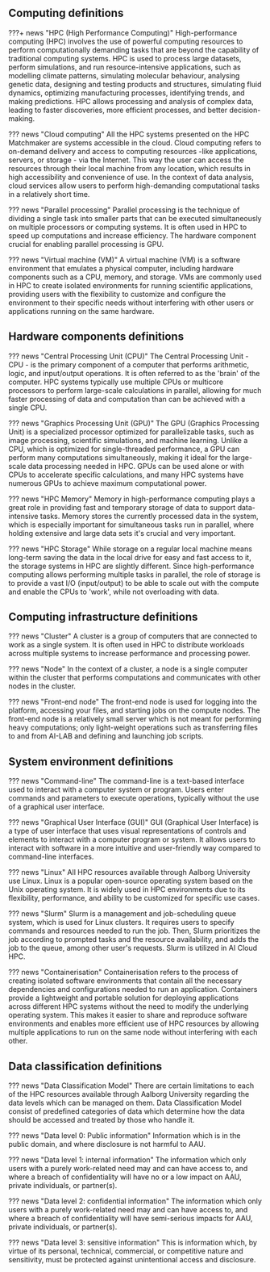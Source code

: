 ## Computing definitions
???+ news "HPC (High Performance Computing)"
    High-performance computing (HPC) involves the use of powerful computing resources to perform computationally demanding tasks that are beyond the capability of traditional computing systems. HPC is used to process large datasets, perform simulations, and run resource-intensive applications, such as modelling climate patterns, simulating molecular behaviour, analysing genetic data, designing and testing products and structures, simulating fluid dynamics, optimizing manufacturing processes, identifying trends, and making predictions. HPC allows processing and analysis of complex data, leading to faster discoveries, more efficient processes, and better decision-making.

??? news "Cloud computing"
    All the HPC systems presented on the HPC Matchmaker are systems accessible in the cloud. Cloud computing refers to on-demand delivery and access to computing resources -like applications, servers, or storage - via the Internet. This way the user can access the resources through their local machine from any location, which results in high accessibility and convenience of use. In the context of data analysis, cloud services allow users to perform high-demanding computational tasks in a relatively short time.

??? news "Parallel processing"
    Parallel processing is the technique of dividing a single task into smaller parts that can be executed simultaneously on multiple processors or computing systems. It is often used in HPC to speed up computations and increase efficiency. The hardware component crucial for enabling parallel processing is GPU.

??? news "Virtual machine (VM)"
    A virtual machine (VM) is a software environment that emulates a physical computer, including hardware components such as a CPU, memory, and storage. VMs are commonly used in HPC to create isolated environments for running scientific applications, providing users with the flexibility to customize and configure the environment to their specific needs without interfering with other users or applications running on the same hardware.

## Hardware components definitions
??? news "Central Processing Unit (CPU)"
    The Central Processing Unit - CPU - is the primary component of a computer that performs arithmetic, logic, and input/output operations. It is often referred to as the 'brain' of the computer. HPC systems typically use multiple CPUs or multicore processors to perform large-scale calculations in parallel, allowing for much faster processing of data and computation than can be achieved with a single CPU.

??? news "Graphics Processing Unit (GPU)"
    The GPU (Graphics Processing Unit) is a specialized processor optimized for parallelizable tasks, such as image processing, scientific simulations, and machine learning. Unlike a CPU, which is optimized for single-threaded performance, a GPU can perform many computations simultaneously, making it ideal for the large-scale data processing needed in HPC. GPUs can be used alone or with CPUs to accelerate specific calculations, and many HPC systems have numerous GPUs to achieve maximum computational power.

??? news "HPC Memory"
    Memory in high-performance computing plays a great role in providing fast and temporary storage of data to support data-intensive tasks. Memory stores the currently processed data in the system, which is especially important for simultaneous tasks run in parallel, where holding extensive and large data sets it's crucial and very important.

??? news "HPC Storage"
    While storage on a regular local machine means long-term saving the data in the local drive for easy and fast access to it, the storage systems in HPC are slightly different. Since high-performance computing allows performing multiple tasks in parallel, the role of storage is to provide a vast I/O (input/output) to be able to scale out with the compute and enable the CPUs to 'work', while not overloading with data.

## Computing infrastructure definitions
??? news "Cluster"
    A cluster is a group of computers that are connected to work as a single system. It is often used in HPC to distribute workloads across multiple systems to increase performance and processing power.

??? news "Node"
    In the context of a cluster, a node is a single computer within the cluster that performs computations and communicates with other nodes in the cluster.

??? news "Front-end node"
    The front-end node is used for logging into the platform, accessing your files, and starting jobs on the compute nodes. The front-end node is a relatively small server which is not meant for performing heavy computations; only light-weight operations such as transferring files to and from AI-LAB and defining and launching job scripts.

## System environment definitions
??? news "Command-line"
    The command-line is a text-based interface used to interact with a computer system or program. Users enter commands and parameters to execute operations, typically without the use of a graphical user interface.

??? news "Graphical User Interface (GUI)"
    GUI (Graphical User Interface) is a type of user interface that uses visual representations of controls and elements to interact with a computer program or system. It allows users to interact with software in a more intuitive and user-friendly way compared to command-line interfaces.

??? news "Linux"
    All HPC resources available through Aalborg University use Linux. Linux is a popular open-source operating system based on the Unix operating system. It is widely used in HPC environments due to its flexibility, performance, and ability to be customized for specific use cases.

??? news "Slurm"
    Slurm is a management and job-scheduling queue system, which is used for Linux clusters. It requires users to specify commands and resources needed to run the job. Then, Slurm prioritizes the job according to prompted tasks and the resource availability, and adds the job to the queue, among other user's requests. Slurm is utilized in AI Cloud HPC.

??? news "Containerisation"
    Containerisation refers to the process of creating isolated software environments that contain all the necessary dependencies and configurations needed to run an application. Containers provide a lightweight and portable solution for deploying applications across different HPC systems without the need to modify the underlying operating system. This makes it easier to share and reproduce software environments and enables more efficient use of HPC resources by allowing multiple applications to run on the same node without interfering with each other.

## Data classification definitions
??? news "Data Classification Model"
    There are certain limitations to each of the HPC resources available through Aalborg University regarding the data levels which can be managed on them. Data Classification Model consist of predefined categories of data which determine how the data should be accessed and treated by those who handle it.

??? news "Data level 0: Public information"
    Information which is in the public domain, and where disclosure is not harmful to AAU.

??? news "Data level 1: internal information"
    The information which only users with a purely work-related need may and can have access to, and where a breach of confidentiality will have no or a low impact on AAU, private individuals, or partner(s).

??? news "Data level 2: confidential information"
    The information which only users with a purely work-related need may and can have access to, and where a breach of confidentiality will have semi-serious impacts for AAU, private individuals, or partner(s).

??? news "Data level 3: sensitive information"
    This is information which, by virtue of its personal, technical, commercial, or competitive nature and sensitivity, must be protected against unintentional access and disclosure.